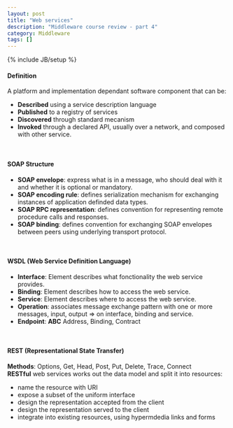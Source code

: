```yaml
---
layout: post
title: "Web services"
description: "Middleware course review - part 4"
category: Middleware
tags: []
---
```

{% include JB/setup %}

#### Definition
A platform and implementation dependant software component that can be:
* **Described** using a service description language
* **Published** to a registry of services
* **Discovered** through standard mecanism
* **Invoked** through a declared API, usually over a network, and composed with other service.

<br/>

#### SOAP Structure

* **SOAP envelope**: express what is in a message, who should deal with it and whether it is optional or mandatory.
* **SOAP encoding rule**: defines serialization mechanism for exchanging instances of application definded data types.
* **SOAP RPC representation**: defines convention for representing remote procedure calls and responses.
* **SOAP binding**: defines convention for exchanging SOAP envelopes between peers using underlying transport protocol.

<br/>

#### WSDL (Web Service Definition Language)

* **Interface**: Element describes what fonctionality the web service provides. 
* **Binding**: Element describes how to access the web service.
* **Service**: Element describes where to access the web service.
* **Operation**: associates message exchange pattern with one or more messages, input, output => on interface, binding and service.
* **Endpoint**: **ABC** Address, Binding, Contract

<br/>

#### REST (Representational State Transfer)

**Methods**: Options, Get, Head, Post, Put, Delete, Trace, Connect  
**RESTful** web services works out the data model and split it into resources:

* name the resource with URI
* expose a subset of the uniform interface
* design the representation accepted from the client
* design the representation served to the client
* integrate into existing resources, using hypermdedia links and forms